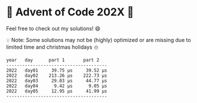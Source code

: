 # :christmas_tree: Advent of Code 202X :santa:

Feel free to check out my solutions! :smile:

:bulb: Note: Some solutions may not be (highly) optimized or are missing due to limited time and christmas holidays :snowman:

```
year   day      part 1       part 2
--------------------------------------
2022   day01     39.75 μs     39.52 μs
2022   day02    213.26 μs    222.73 μs
2022   day03     29.03 μs     44.77 μs
2022   day04      9.42 μs      9.05 μs
2022   day05     12.95 μs     41.99 μs
--------------------------------------
```
